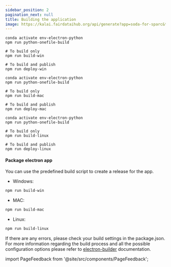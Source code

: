```yaml
---
sidebar_position: 2
pagination_next: null
title: Building the application
image: https://kalai.fairdataihub.org/api/generate?app=soda-for-sparc&title=Building%20the%20application&description=For%20Developers
---
```


```shell title="For Windows"
conda activate env-electron-python
npm run python-onefile-build

# To build only
npm run build-win

# To build and publish
npm run deploy-win
```

```shell title="For macOS"
conda activate env-electron-python
npm run python-onefile-build

# To build only
npm run build-mac

# To build and publish
npm run deploy-mac
```

```shell title="For Linux"
conda activate env-electron-python
npm run python-onefile-build

# To build only
npm run build-linux

# To build and publish
npm run deploy-linux
```

#### Package electron app

You can use the predefined build script to create a release for the app.

- Windows:

```bash
npm run build-win
```

- MAC:

```bash
npm run build-mac
```

- Linux:

```bash
npm run build-linux
```

If there are any errors, please check your build settings in the package.json. For more information regarding the build process and all the possible configuration options please refer to [electron-builder](https://www.electron.build/configuration/configuration) documentation.

import PageFeedback from '@site/src/components/PageFeedback';

<PageFeedback />
